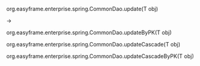 org.easyframe.enterprise.spring.CommonDao.update(T obj) 

->

org.easyframe.enterprise.spring.CommonDao.updateByPK(T obj)

org.easyframe.enterprise.spring.CommonDao.updateCascade(T obj)

org.easyframe.enterprise.spring.CommonDao.updateCascadeByPK(T obj)